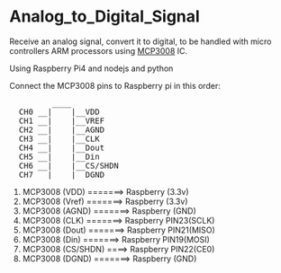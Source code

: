 # Analog_to_Digital_Signal
Receive an analog signal, convert it to digital, to be handled with micro controllers ARM processors using [MCP3008](https://cdn-shop.adafruit.com/datasheets/MCP3008.pdf)  IC.
<p>Using Raspberry Pi4 and nodejs and python</p>
<p>Connect the MCP3008 pins to Raspberry pi in this order:</p>

<pre>
         ____
  CH0 __|    |__VDD
  CH1 __|    |__VREF
  CH2 __|    |__AGND
  CH3 __|    |__CLK
  CH4 __|    |__Dout
  CH5 __|    |__Din
  CH6 __|    |__CS/SHDN
  CH7 __|____|__DGND</pre>
        
<ol>
    <li>MCP3008 (VDD)  =======> Raspberry (3.3v)</li>
    <li>MCP3008 (Vref) =======> Raspberry (3.3v)</li>
    <li>MCP3008 (AGND) =======> Raspberry (GND)</li>
    <li>MCP3008 (CLK)  =======> Raspberry PIN23(SCLK)</li>
    <li>MCP3008 (Dout) =======> Raspberry PIN21(MISO)</li>
    <li>MCP3008 (Din)  =======> Raspberry PIN19(MOSI)</li>
    <li>MCP3008 (CS/SHDN) ====> Raspberry PIN22(CE0)</li>
    <li>MCP3008 (DGND) =======> Raspberry (GND)</li>
</ol>